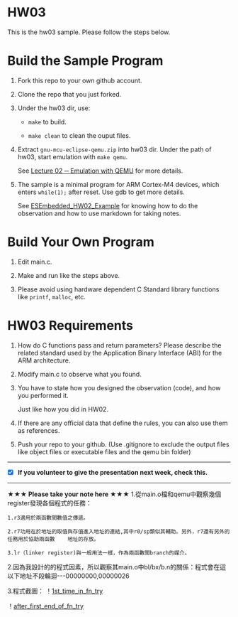 HW03
===
This is the hw03 sample. Please follow the steps below.

# Build the Sample Program

1. Fork this repo to your own github account.

2. Clone the repo that you just forked.

3. Under the hw03 dir, use:

	* `make` to build.

	* `make clean` to clean the ouput files.

4. Extract `gnu-mcu-eclipse-qemu.zip` into hw03 dir. Under the path of hw03, start emulation with `make qemu`.

	See [Lecture 02 ─ Emulation with QEMU] for more details.

5. The sample is a minimal program for ARM Cortex-M4 devices, which enters `while(1);` after reset. Use gdb to get more details.

	See [ESEmbedded_HW02_Example] for knowing how to do the observation and how to use markdown for taking notes.

# Build Your Own Program

1. Edit main.c.

2. Make and run like the steps above.

3. Please avoid using hardware dependent C Standard library functions like `printf`, `malloc`, etc.

# HW03 Requirements

1. How do C functions pass and return parameters? Please describe the related standard used by the Application Binary Interface (ABI) for the ARM architecture.

2. Modify main.c to observe what you found.

3. You have to state how you designed the observation (code), and how you performed it.

	Just like how you did in HW02.

3. If there are any official data that define the rules, you can also use them as references.

4. Push your repo to your github. (Use .gitignore to exclude the output files like object files or executable files and the qemu bin folder)

[Lecture 02 ─ Emulation with QEMU]: http://www.nc.es.ncku.edu.tw/course/embedded/02/#Emulation-with-QEMU
[ESEmbedded_HW02_Example]: https://github.com/vwxyzjimmy/ESEmbedded_HW02_Example

--------------------

- [x] **If you volunteer to give the presentation next week, check this.**

--------------------

**★★★ Please take your note here ★★★**
1.從main.o檔和qemu中觀察幾個register發現各個程式的任務：

	1.r3適用於兩函數間數值之傳遞。

	2.r7功用在於地址的取值與存值進入地址的連結,其中r0/sp類似其輔助。另外，r7還有另外的任務用於協助兩函數	地址的存放。

	3.lr（linker register)與一般用法一樣，作為兩函數間branch的媒介。

2.因為我設計的的程式因素，所以觀察其main.o中bl/bx/b.n的關係：程式會在這以下地址不段輪迴---00000000,00000026

3.程式截圖：
！[1st_time_in_fn_try](https://github.com/pipicaca123/ESEmbedded_HW03/blob/master/000.png)

！[after_first_end_of_fn_try](https://github.com/pipicaca123/ESEmbedded_HW03/blob/master/001.png)

